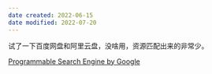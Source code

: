```yaml
---
date created: 2022-06-15
date modified: 2022-07-20
---
```


试了一下百度网盘和阿里云盘，没啥用，资源匹配出来的非常少。

[Programmable Search Engine by Google](https://cse.google.com/cse/)

